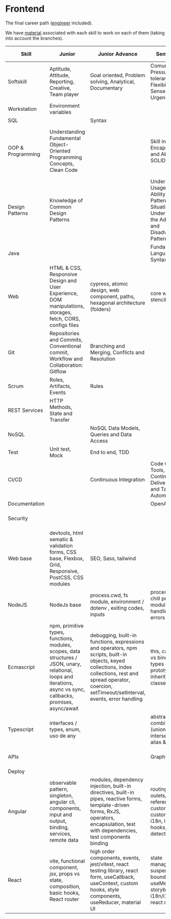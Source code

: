 # Frontend

The final career path ([engineer](./engineer-competency-matrix.md) included).

We have [material](./engineer_material.md) associated with each skill to work on each of them (taking into account the branches).

| Skill             | Junior                                                                                                                                                             | Junior Advance                                                                                                                                                                                                    | Semi-senior                                                                                                                       | Semi-senior advanced                                                                     | Senior                                        |
| ----------------- | ------------------------------------------------------------------------------------------------------------------------------------------------------------------ | ----------------------------------------------------------------------------------------------------------------------------------------------------------------------------------------------------------------- | --------------------------------------------------------------------------------------------------------------------------------- | ---------------------------------------------------------------------------------------- | --------------------------------------------- |
| Softskill         | Aptitude, Attitude, Reporting, Creative, Team player                                                                                                               | Goal oriented, Problem solving, Analytical, Documentary                                                                                                                                                           | Comunication, Pressure tolerance, Flexibility and Sense of Urgency                                                                | Autonomy, Negotiation                                                                    | Responsibility, Conflict resolution, Coaching |
| Workstation       | Environment variables                                                                                                                                              |                                                                                                                                                                                                                   |                                                                                                                                   |                                                                                          |                                               |
| SQL               |                                                                                                                                                                    | Syntax                                                                                                                                                                                                            |                                                                                                                                   |                                                                                          |                                               |
| OOP & Programming | Understanding Fundamental Object-Oriented Programming Concepts, Clean Code                                                                                         |                                                                                                                                                                                                                   | Skill in Utilizing Encapsulation and Abstraction, SOLID                                                                           | Skill in Class and Relationship Design, Object-Centric Design and Clear Responsibilities |                                               |
| Design Patterns   | Knowledge of Common Design Patterns                                                                                                                                |                                                                                                                                                                                                                   | Understanding Usage Contexts, Ability to Adapt Patterns to Situations, Understanding the Advantages and Disadvantages of Patterns |                                                                                          |                                               |
| Java              |                                                                                                                                                                    |                                                                                                                                                                                                                   | Fundamentals of Language and Syntax                                                                                               |                                                                                          |                                               |
| Web               | HTML & CSS, Responsive Design and User Experience, DOM manipulations, storages, fetch, CORS, configs files                                                         | cypress, atomic design, web component, paths, hexagonal architecture (folders)                                                                                                                                    | core web vitals, stencil                                                                                                          | PWA, shadow dom, Server Side Rendering                                                   | microfronts                                   |
| Git               | Repositories and Commits, Conventional commit, Workflow and Collaboration: Gitflow                                                                                 | Branching and Merging, Conflicts and Resolution                                                                                                                                                                   |                                                                                                                                   |                                                                                          |                                               |
| Scrum             | Roles, Artifacts, Events                                                                                                                                           | Rules                                                                                                                                                                                                             |                                                                                                                                   |                                                                                          | Critical Understanding of Scrum               |
| REST Services     | HTTP Methods, State and Transfer                                                                                                                                   |                                                                                                                                                                                                                   |                                                                                                                                   |                                                                                          |                                               |
| NoSQL             |                                                                                                                                                                    | NoSQL Data Models, Queries and Data Access                                                                                                                                                                        |                                                                                                                                   |                                                                                          |                                               |
| Test              | Unit test, Mock                                                                                                                                                    | End to end, TDD                                                                                                                                                                                                   |                                                                                                                                   |                                                                                          |                                               |
| CI/CD             |                                                                                                                                                                    | Continuous Integration                                                                                                                                                                                            | Code Quality Tools, Continuous Delivery, Test and Task Automation                                                                 | Detailed Lifecycle, Workflows and pipelines                                              |                                               |
| Documentation     |                                                                                                                                                                    |                                                                                                                                                                                                                   | OpenAPI                                                                                                                           |                                                                                          |                                               |
| Security          |                                                                                                                                                                    |                                                                                                                                                                                                                   |                                                                                                                                   | OAuth, Web Threat Protection                                                             | Certificates                                  |
| Web base          | devtools, html sematic & validation forms, CSS base, Flexbox, Grid, Responsive, PostCSS, CSS modules                                                               | SEO, Sass, tailwind                                                                                                                                                                                               |                                                                                                                                   | building tools, accesibility                                                             |                                               |
| NodeJS            | NodeJs base                                                                                                                                                        | process.cwd, fs module, environment / dotenv , exiting codes, inputs                                                                                                                                              | process.nextTick, chill process, http module, logging, handling async errors                                                      | own module                                                                               |                                               |
| Ecmascript        | npm, primitive types, functions, modules, scopes, data structures / JSON, unary, relational, loops and iterations, async vs sync, callbacks, promises, async/await | debugging, built-in functions, expressions and operators, npm scripts, built-in objects, keyed collections, index collections, rest and spread operator, coercion, setTimeout/setInterval, events, error handling | this, call vs apply vs bind, IIFE, types of errors, prototypal inheritance, classes                                               | event loop, recursion, call stack & stack trace, closure, memory management              | iterators and generators                      |
| Typescript        | interfaces / types, enum, uso de any                                                                                                                               |                                                                                                                                                                                                                   | abstract, combining types (unions, intersections, alias & keyof)                                                                  | generic base                                                                             |                                               |
| APIs              |                                                                                                                                                                    |                                                                                                                                                                                                                   | GraphQL, nest.js                                                                                                                  | APIs, conecting with a DB, jwt                                                           |                                               |
| Deploy            |                                                                                                                                                                    |                                                                                                                                                                                                                   |                                                                                                                                   | publish (nexus)                                                                          |                                               |
| Angular           | observable pattern, singleton, angular cli, components, input and output, binding, services, remote data                                                           | modules, dependency injection, built-in directives, built-in pipes, reactive forms, template-driven forms, RxJS, operators, encapsulation, test with dependencies, test components binding                        | routing, oulets/links, reference vars, custom pipe, custom directive, i18n, lifecycle hooks, change detection                     | lazy loading, guards, state management (ngxs or ngrx), library                           | server side rendering                         |
| React             | vite, functional component, jsx, props vs state, composition, basic hooks, React router                                                                            | high order components, events, jest/vitest, react testing library, react form, useCallback, useContext, custom hooks, style components, useReducer, material UI                                                   | state management, suspense, error boundaries, useMemo, storybook, redux, i18n/i18next, react query                                | useRef, portals                                                                          | Profiler                                      |
